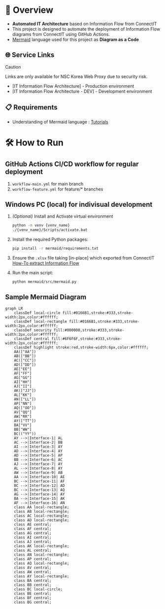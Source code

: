# 🚀 Overview
- **Automated IT Architecture** based on Information Flow from ConnectIT
- This project is designed to automate the deployment of Information Flow diagrams from ConnectIT using GitHub Actions.
- [Mermaid](https://mermaid.js.org/) language used for this project as **Diagram as a Code**

## 🌐 Service Links
> [!CAUTION]
> Links are only available for NSC Korea Web Proxy due to security risk.
- [IT Information Flow Architecture] - Production environment
- [IT Information Flow Architecture - DEV] - Development environment

## 📋 Requirements
- Understanding of Mermaid language : [Tutorials](https://mermaid.js.org/ecosystem/tutorials.html)

# 🛠️ How to Run
## GitHub Actions CI/CD workflow for regular deployment
1. `workflow-main.yml` for main branch 
1. `workflow-feature.yml` for feature/* branches

## Windows PC (local) for indivisual development

1. *(Optional)* Install and Activate virtual environment
    ```sh
    python -m venv {venv_name}
    ./{venv_name}/Scripts/activate.bat
    ```

1. Install the required Python packages:
    ```sh
    pip install -r mermaid/requirements.txt
    ```

1. Ensure the `.xlsx` file taking [in-place] which exported from ConnectIT
    [How-To extract Information Flow](mermaid/excel/HOWTODO.md)

1. Run the main script:
    ```sh
    python mermaid/src/mermaid.py
    ```

## Sample Mermaid Diagram
```mermaid
graph LR
    classDef local-circle fill:#0166B1,stroke:#333,stroke-width:2px,color:#ffffff;
    classDef local-rectangle fill:#0166B1,stroke:#333,stroke-width:2px,color:#ffffff;
    classDef security fill:#000000,stroke:#333,stroke-width:2px,color:#ffffff;
    classDef central fill:#6F6F6F,stroke:#333,stroke-width:2px,color:#ffffff;
    classDef highlight stroke:red,stroke-width:6px,color:#ffffff;
    AA(["AA"])
    AB(["BB"])
    AC(["CC"])
    AD(["DD"])
    AE["EE"]
    AF["FF"]
    AG["GG"]
    AI["HH"]
    AJ["II"]
    AK(["JJ"])
    AL["KK"]
    AN(["LL"])
    AP["NN"]
    AQ(["OO"])
    AV["QQ"]
    AW["RR"]
    AY(["TT"])
    BA["VV"]
    BB["WW"]
    BC(("YY"))
    AY -->|Interface-1| AL
    AC -->|Interface-2| BB
    AI -->|Interface-3| AY
    AD -->|Interface-4| AY
    AD -->|Interface-5| AP
    BB -->|Interface-6| AC
    AJ -->|Interface-7| AY
    AL -->|Interface-8| AY
    AW -->|Interface-9| AB
    AA -->|Interface-10| AE
    BC -->|Interface-11| AF
    BC -->|Interface-12| AD
    BC -->|Interface-13| AQ
    AG -->|Interface-14| AY
    BA -->|Interface-15| AK
    AF -->|Interface-16| AN
    class AA local-rectangle;
    class AB local-rectangle;
    class AC local-rectangle;
    class AD local-rectangle;
    class AE central;
    class AF central;
    class AG central;
    class AI central;
    class AJ central;
    class AK local-rectangle;
    class AL central;
    class AN local-rectangle;
    class AP central;
    class AQ local-rectangle;
    class AV central;
    class AW central;
    class AY local-rectangle;
    class BA central;
    class BB central;
    class BC local-circle;
    class BE central;
    class BF central;
    class BG central;
```